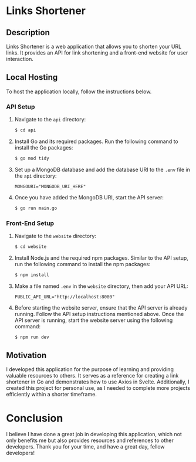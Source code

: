 # Links Shortener

## Description
Links Shortener is a web application that allows you to shorten your URL links. It provides an API for link shortening and a front-end website for user interaction.

## Local Hosting
To host the application locally, follow the instructions below.

### API Setup
1. Navigate to the `api` directory:
   ```bash
   $ cd api
   ```

2. Install Go and its required packages. Run the following command to install the Go packages:
   ```bash
   $ go mod tidy
   ```

3. Set up a MongoDB database and add the database URI to the `.env` file in the `api` directory:
   ```env
   MONGOURI="MONGODB_URI_HERE"
   ```

4. Once you have added the MongoDB URI, start the API server:
   ```bash
   $ go run main.go
   ```

### Front-End Setup
1. Navigate to the `website` directory:
   ```bash
   $ cd website
   ```

2. Install Node.js and the required npm packages. Similar to the API setup, run the following command to install the npm packages:
   ```bash
   $ npm install
   ```

3. Make a file named `.env` in the `website` directory, then add your API URL:
   ```env
   PUBLIC_API_URL="http://localhost:8080"
   ```

4. Before starting the website server, ensure that the API server is already running. Follow the API setup instructions mentioned above. Once the API server is running, start the website server using the following command:
   ```bash
   $ npm run dev
   ```

## Motivation
I developed this application for the purpose of learning and providing valuable resources to others. It serves as a reference for creating a link shortener in Go and demonstrates how to use Axios in Svelte. Additionally, I created this project for personal use, as I needed to complete more projects efficiently within a shorter timeframe.

# Conclusion
I believe I have done a great job in developing this application, which not only benefits me but also provides resources and references to other developers. Thank you for your time, and have a great day, fellow developers!
